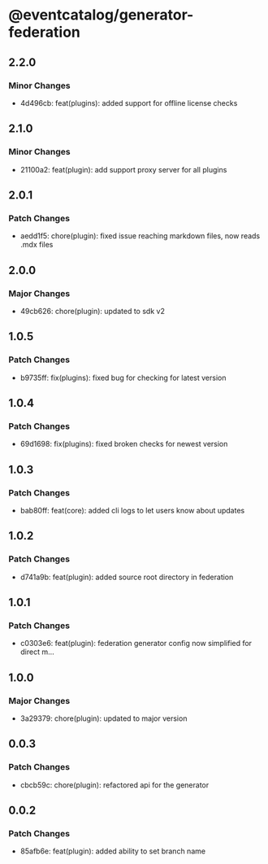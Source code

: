 # @eventcatalog/generator-federation

## 2.2.0

### Minor Changes

- 4d496cb: feat(plugins): added support for offline license checks

## 2.1.0

### Minor Changes

- 21100a2: feat(plugin): add support proxy server for all plugins

## 2.0.1

### Patch Changes

- aedd1f5: chore(plugin): fixed issue reaching markdown files, now reads .mdx files

## 2.0.0

### Major Changes

- 49cb626: chore(plugin): updated to sdk v2

## 1.0.5

### Patch Changes

- b9735ff: fix(plugins): fixed bug for checking for latest version

## 1.0.4

### Patch Changes

- 69d1698: fix(plugins): fixed broken checks for newest version

## 1.0.3

### Patch Changes

- bab80ff: feat(core): added cli logs to let users know about updates

## 1.0.2

### Patch Changes

- d741a9b: feat(plugin): added source root directory in federation

## 1.0.1

### Patch Changes

- c0303e6: feat(plugin): federation generator config now simplified for direct m…

## 1.0.0

### Major Changes

- 3a29379: chore(plugin): updated to major version

## 0.0.3

### Patch Changes

- cbcb59c: chore(plugin): refactored api for the generator

## 0.0.2

### Patch Changes

- 85afb6e: feat(plugin): added ability to set branch name
